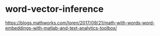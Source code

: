 # word-vector-inference


https://blogs.mathworks.com/loren/2017/09/21/math-with-words-word-embeddings-with-matlab-and-text-analytics-toolbox/
